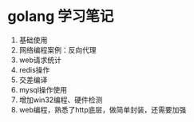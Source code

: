 
# golang 学习笔记

1. 基础使用
2. 网络编程案例：反向代理
3. web请求统计
4. redis操作
5. 交差编译
6. mysql操作使用
7. 增加win32编程、硬件检测
8. web编程，熟悉了http底层，做简单封装，还需要加强